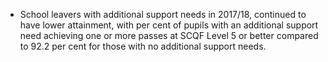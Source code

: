 -   School leavers with additional support needs in 2017/18, continued
    to have lower attainment, with per cent of pupils with an additional
    support need achieving one or more passes at SCQF Level 5 or better
    compared to 92.2 per cent for those with no additional support
    needs.

